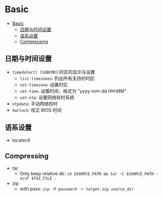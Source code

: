 # Basic

- [Basic](#basic)
  - [日期与时间设置](#日期与时间设置)
  - [语系设置](#语系设置)
  - [Compressing](#compressing)

## 日期与时间设置

- `timedatectl [SUBCMD]`:时区的显示与设置
  - `list-timezones`: 列出所有支持的时区
  - `set-timezone`: 设置时区
  - `set-time`: 设置时间，格式为 "yyyy-mm-dd HH:MM"
  - `set-ntp`: 设置网络校时系统
- `ntpdate`: 手动网络校时
- `hwclock`: 校正 BIOS 时间

## 语系设置

- localectl

## Compressing

- tar
  - Only keep relative dir: `cd $SOURCE_PATH && tar -C $SOURCE_PATH -zcvf $TGZ_FILE .`
- zip
  - with pass: `zip -P password -r target.zip source_dir`
